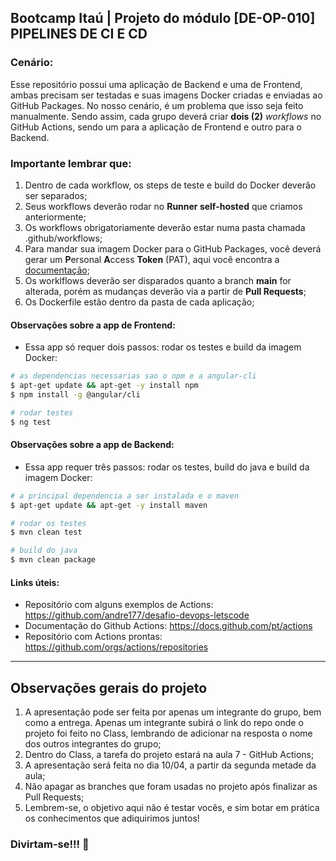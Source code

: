 ## Bootcamp Itaú | Projeto do módulo [DE-OP-010] PIPELINES DE CI E CD

### Cenário:
Esse repositório possui uma aplicação de Backend e uma de Frontend, ambas precisam ser testadas e suas imagens Docker criadas e enviadas ao GitHub Packages. No nosso cenário, é um problema que isso seja feito manualmente. Sendo assim, cada grupo deverá criar **dois (2)** *workflows* no GitHub Actions, sendo um para a aplicação de Frontend e outro para o Backend.


### Importante lembrar que:
1. Dentro de cada workflow, os steps de teste e build do Docker deverão ser separados;
2. Seus workflows deverão rodar no **Runner self-hosted** que criamos anteriormente;
3. Os workflows obrigatoriamente deverão estar numa pasta chamada .github/workflows;
4. Para mandar sua imagem Docker para o GitHub Packages, você deverá gerar um **P**ersonal **A**ccess **Token** (PAT), aqui você encontra a [documentação](https://docs.github.com/pt/authentication/keeping-your-account-and-data-secure/creating-a-personal-access-token);
5. Os worklflows deverão ser disparados quanto a branch **main** for alterada, porém as mudanças deverão via a partir de **Pull Requests**;
6. Os Dockerfile estão dentro da pasta de cada aplicação;

#### Observações sobre a app de Frontend:
- Essa app só requer dois passos: rodar os testes e build da imagem Docker:
```sh
# as dependencias necessarias sao o npm e a angular-cli
$ apt-get update && apt-get -y install npm
$ npm install -g @angular/cli

# rodar testes
$ ng test
```

#### Observações sobre a app de Backend:
- Essa app requer três passos: rodar os testes, build do java e build da imagem Docker:
```sh
# a principal dependencia a ser instalada e o maven
$ apt-get update && apt-get -y install maven

# rodar os testes
$ mvn clean test

# build do java
$ mvn clean package
```
#### Links úteis:
- Repositório com alguns exemplos de Actions: https://github.com/andre177/desafio-devops-letscode
- Documentação do Github Actions: https://docs.github.com/pt/actions
- Repositório com Actions prontas: https://github.com/orgs/actions/repositories
---
## Observações gerais do projeto
1. A apresentação pode ser feita por apenas um integrante do grupo, bem como a entrega. Apenas um integrante subirá o link do repo onde o projeto foi feito no Class, lembrando de adicionar na resposta o nome dos outros integrantes do grupo;
2. Dentro do Class, a tarefa do projeto estará na aula 7 - GitHub Actions;
3. A apresentação será feita no dia 10/04, a partir da segunda metade da aula;
4. Não apagar as branches que foram usadas no projeto após finalizar as Pull Requests;
5. Lembrem-se, o objetivo aqui não é testar vocês, e sim botar em prática os conhecimentos que adiquirimos juntos!


### Divirtam-se!!! :hugs:
